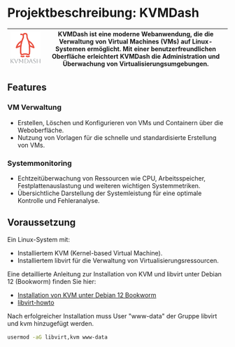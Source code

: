 # Projektbeschreibung: KVMDash

| ![KvmDash Logo](src/assets/kvmdash.svg) | KVMDash ist eine moderne Webanwendung, die die Verwaltung von Virtual Machines (VMs) auf Linux-Systemen ermöglicht. Mit einer benutzerfreundlichen Oberfläche erleichtert KVMDash die Administration und Überwachung von Virtualisierungsumgebungen. |
|-----------------------------------------|--------------------------------------------------------------------------------------------------------------------------------------------------------------------------------|


## Features
### VM Verwaltung
* Erstellen, Löschen und Konfigurieren von VMs und Containern über die Weboberfläche.
* Nutzung von Vorlagen für die schnelle und standardisierte Erstellung von VMs.
### Systemmonitoring
* Echtzeitüberwachung von Ressourcen wie CPU, Arbeitsspeicher, Festplattenauslastung und weiteren wichtigen Systemmetriken.
* Übersichtliche Darstellung der Systemleistung für eine optimale Kontrolle und Fehleranalyse.
## Voraussetzung
Ein Linux-System mit:
* Installiertem KVM (Kernel-based Virtual Machine).
* Installiertem libvirt für die Verwaltung von Virtualisierungsressourcen.

Eine detaillierte Anleitung zur Installation von KVM und libvirt unter Debian 12 (Bookworm) finden Sie hier: 
* [Installation von KVM unter Debian 12 Bookworm](https://themm.curiosum.eu/howto/installation-von-kvm-unter-debian-12-bookworm)
* [libvirt-howto](https://themm.curiosum.eu/howto/libvirt-howto)

Nach erfolgreicher Installation muss User "www-data" der Gruppe libvirt und kvm hinzugefügt werden.
```bash
usermod -aG libvirt,kvm www-data
```

